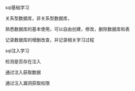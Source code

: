 sql基础学习

关系型数据库，非关系型数据库，

熟悉数据库的基本使用，可以自由创建，修改，删除数据库和表

记录数据库的增删改查，并记录相关学习过程



sql注入学习

检测是否存在注入

通过注入获取数据

通过注入漏洞获取权限